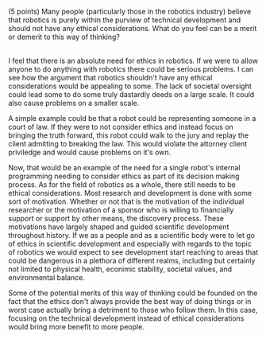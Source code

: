 (5 points) Many people (particularly those in the robotics industry) believe that
robotics is purely within the purview of technical development and should not have
any ethical considerations. What do you feel can be a merit or demerit to this way
of thinking?
</br>
</br>

I feel that there is an absolute need for ethics in robotics.  If we were to allow anyone to do anything with robotics there could be serious problems.  I can see how the argument that robotics shouldn't have any ethical considerations would be appealing to some.  The lack of societal oversight could lead some to do some truly dastardly deeds on a large scale.  It could also cause problems on a smaller scale.  

A simple example could be that a robot could be representing someone in a court of law.  If they were to not consider ethics and instead focus on bringing the truth forward, this robot could walk to the jury and replay the client admitting to breaking the law.  This would violate the attorney client priviledge and would cause problems on it's own.

Now, that would be an example of the need for a single robot's internal programming needing to consider ethics as part of its decision making process.  As for the field of robotics as a whole, there still needs to be ethical considerations.  Most research and development is done with some sort of motivation.  Whether or not that is the motivation of the individual researcher or the motivation of a sponsor who is willing to financially support or support by other means, the discovery process.  These motivations have largely shaped and guided scientific development throughout history.  If we as a people and as a scientific body were to let go of ethics in scientific development and especially with regards to the topic of robotics we would expect to see development start reaching to areas that could be dangerous in a plethora of different realms, including but certainly not limited to physical health, econimic stability, societal values, and environmental balance.  

Some of the potential merits of this way of thinking could be founded on the fact that the ethics don't always provide the best way of doing things or in worst case actually bring a detriment to those who follow them.  In this case, focusing on the technical development instead of ethical considerations would bring more benefit to more people.  
